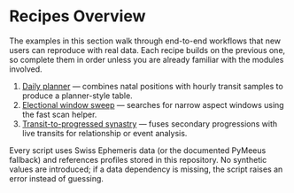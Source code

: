 # Recipes Overview

The examples in this section walk through end-to-end workflows that new
users can reproduce with real data. Each recipe builds on the previous
one, so complete them in order unless you are already familiar with the
modules involved.

1. [Daily planner](daily_planner.md) — combines natal positions with
   hourly transit samples to produce a planner-style table.
2. [Electional window sweep](electional_window.md) — searches for narrow
   aspect windows using the fast scan helper.
3. [Transit-to-progressed synastry](transit_to_progressed_synastry.md) —
   fuses secondary progressions with live transits for relationship or
   event analysis.

Every script uses Swiss Ephemeris data (or the documented PyMeeus
fallback) and references profiles stored in this repository. No synthetic
values are introduced; if a data dependency is missing, the script raises
an error instead of guessing.

